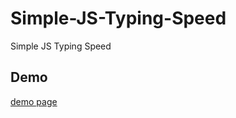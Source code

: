 # Simple-JS-Typing-Speed
Simple JS Typing Speed

## Demo 
[demo page](https://codepen.io/ilyas99/full/abEwrpB)

